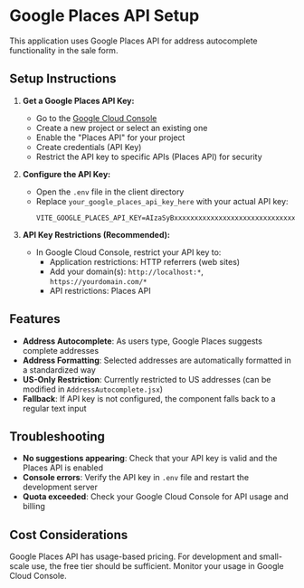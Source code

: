 # Google Places API Setup

This application uses Google Places API for address autocomplete functionality in the sale form.

## Setup Instructions

1. **Get a Google Places API Key:**

   - Go to the [Google Cloud Console](https://console.cloud.google.com/)
   - Create a new project or select an existing one
   - Enable the "Places API" for your project
   - Create credentials (API Key)
   - Restrict the API key to specific APIs (Places API) for security

2. **Configure the API Key:**

   - Open the `.env` file in the client directory
   - Replace `your_google_places_api_key_here` with your actual API key:
     ```
     VITE_GOOGLE_PLACES_API_KEY=AIzaSyBxxxxxxxxxxxxxxxxxxxxxxxxxxxxxx
     ```

3. **API Key Restrictions (Recommended):**
   - In Google Cloud Console, restrict your API key to:
     - Application restrictions: HTTP referrers (web sites)
     - Add your domain(s): `http://localhost:*`, `https://yourdomain.com/*`
     - API restrictions: Places API

## Features

- **Address Autocomplete**: As users type, Google Places suggests complete addresses
- **Address Formatting**: Selected addresses are automatically formatted in a standardized way
- **US-Only Restriction**: Currently restricted to US addresses (can be modified in `AddressAutocomplete.jsx`)
- **Fallback**: If API key is not configured, the component falls back to a regular text input

## Troubleshooting

- **No suggestions appearing**: Check that your API key is valid and the Places API is enabled
- **Console errors**: Verify the API key in `.env` file and restart the development server
- **Quota exceeded**: Check your Google Cloud Console for API usage and billing

## Cost Considerations

Google Places API has usage-based pricing. For development and small-scale use, the free tier should be sufficient. Monitor your usage in Google Cloud Console.
